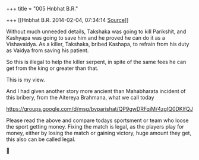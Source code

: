 +++
title = "005 Hnbhat B.R."

+++
[[Hnbhat B.R.	2014-02-04, 07:34:14 [Source](https://groups.google.com/g/samskrita/c/nBMCx94X0W8)]]



Without much unneeded details, Takshaka was going to kill Parikshit, and Kashyapa was going to save him and he proved he can do it as a Vishavaidya. As a killer, Takshaka, bribed Kashapa, to refrain from his duty as Vaidya from saving his patient.

  

So this is illegal to help the killer serpent, in spite of the same fees he can get from the king or greater than that.

  

This is my view.

  

And I had given another story more ancient than Mahabharata incident of this bribery, from the Aitereya Brahmana, what we call today

  

<https://groups.google.com/d/msg/bvparishat/QP9gwDRFqjM/4zgIQ0DKlfQJ>  

  

Please read the above and compare todays sportsment or team who loose the sport getting money. Fixing the match is legal, as the players play for money, either by losing the match or gaining victory, huge amount they get, this also can be called legal.

  

  

  

  

  

  

  

  

  

  

  



